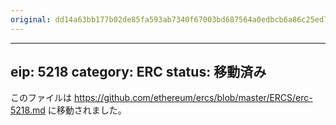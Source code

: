 ```yaml
---
original: dd14a63bb177b02de85fa593ab7340f67003bd687564a0edbcb6a86c25ed79af
---
```


---
eip: 5218
category: ERC
status: 移動済み
---

このファイルは https://github.com/ethereum/ercs/blob/master/ERCS/erc-5218.md に移動されました。